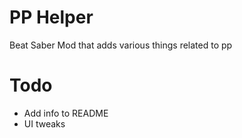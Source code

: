 # PP Helper
Beat Saber Mod that adds various things related to pp

# Todo
  - Add info to README
  - UI tweaks
